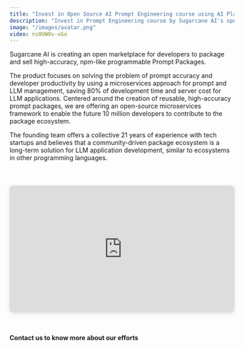 ```yaml
---
title: "Invest in Open Source AI Prompt Engineering course using AI Playground & AI App"
description: "Invest in Prompt Engineering course by Sugarcane AI's open source AI Playground using npm like Prompt Pacakage and Micro LLM"
image: "/images/avatar.png"
video: ns0UWOv-xGo
---
```


Sugarcane AI is creating an open marketplace for developers to package and sell high-accuracy, npm-like programmable Prompt Packages.

The product focuses on solving the problem of prompt accuracy and developer productivity by using a microservices approach for prompt and LLM management, saving 80% of development time and server cost for LLM applications. Centered around the creation of reusable, high-accuracy prompt packages, we are offering an open-source microservices framework to enable the future 10 million developers to contribute to the package ecosystem.

The founding team offers a collective 21 years of experience with tech startups and believes that a community-driven package ecosystem is a long-term solution for LLM application development, similar to ecosystems in other programming languages.

<br/>

<div style="position: relative; width: 100%; height: 0; padding-top: 56.2500%;
padding-bottom: 0; box-shadow: 0 2px 8px 0 rgba(63,69,81,0.16); margin-top: 1.6em; margin-bottom: 0.9em; overflow: hidden;
border-radius: 8px; will-change: transform;">
<iframe loading="lazy" style="position: absolute; width: 100%; height: 100%; top: 0; left: 0; border: none; padding: 0;margin: 0;"
src="https:&#x2F;&#x2F;www.canva.com&#x2F;design&#x2F;DAFyXDmgBUc&#x2F;view?embed" allowfullscreen="allowfullscreen" allow="fullscreen">
</iframe>
</div>
<a href="https:&#x2F;&#x2F;www.canva.com&#x2F;design&#x2F;DAFyXDmgBUc&#x2F;view?utm_content=DAFyXDmgBUc&amp;utm_campaign=designshare&amp;utm_medium=embeds&amp;utm_source=link" target="_blank" rel="noopener"></a>

<br/>

#### Contact us to know more about our efforts

<br/>

